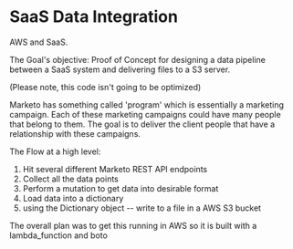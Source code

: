 # SaaS Data Integration
AWS and SaaS.  

The Goal's objective: Proof of Concept for designing a data pipeline between a SaaS system and delivering files to a S3 server. 

(Please note, this code isn't going to be optimized)

Marketo has something called 'program' which is essentially a marketing campaign.  Each of these marketing campaigns could have many people that belong to them.  The goal is to deliver the client people that have a relationship with these campaigns.

The Flow at a high level:
1. Hit several different Marketo REST API endpoints
2. Collect all the data points
3. Perform a mutation to get data into desirable format
4. Load data into a dictionary
5. using the Dictionary object -- write to a file in a AWS S3 bucket

The overall plan was to get this running in AWS so it is built with a lambda_function and boto






